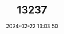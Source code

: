 ---
title: "13237"
category: "Mesomys stimulax"
draft: false
date: 2024-02-22 13:03:50
languages:
  English: ["Para Spiny Tree Rat", "Surinam Spiny Tree Rat"]
---